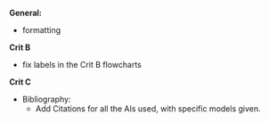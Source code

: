 **General:**

- formatting

**Crit B**

- fix labels in the Crit B flowcharts

**Crit C**

- Bibliography:
  - Add Citations for all the AIs used, with specific models given.
